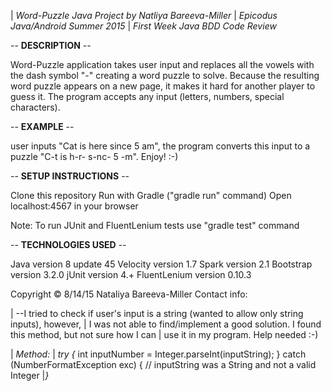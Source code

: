 | *Word-Puzzle Java Project by Natliya Bareeva-Miller*
| *Epicodus Java/Android Summer 2015*
| *First Week Java BDD Code Review*


-- **DESCRIPTION** --

Word-Puzzle application takes user input and replaces all the vowels with the dash symbol "-" 
creating a word puzzle to solve. Because the resulting word puzzle appears on a new page, 
it makes it hard for another player to guess it. 
The program accepts any input (letters, numbers, special characters). 


-- **EXAMPLE** --

user inputs "Cat is here since 5 am", the program converts this input to a puzzle "C-t is h-r- s-nc- 5 -m". 
Enjoy! :-)






-- **SETUP INSTRUCTIONS** --

Clone this repository
Run with Gradle ("gradle run" command)
Open localhost:4567 in your browser

Note: To run JUnit and FluentLenium tests use "gradle test" command



-- **TECHNOLOGIES USED** --

Java version 8 update 45
Velocity version 1.7
Spark version 2.1
Bootstrap version 3.2.0
jUnit version 4.+
FluentLenium version 0.10.3


Copyright © 8/14/15 Nataliya Bareeva-Miller
Contact info: <hidden for privacy purposes>


| --I tried to check if user's input is a string (wanted to allow only string inputs), however,
| I was not able to find/implement a good solution. I found this method, but not sure how I can 
| use it in my program. Help needed :-)

| *Method:*
| *try {*
int inputNumber = Integer.parseInt(inputString);
} catch (NumberFormatException exc) {
// inputString was a String and not a valid Integer
|*}*





